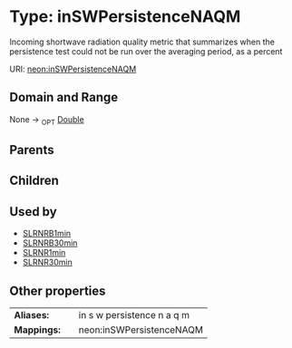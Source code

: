 
# Type: inSWPersistenceNAQM


Incoming shortwave radiation quality metric that summarizes when the persistence test could not be run over the averaging period, as a percent

URI: [neon:inSWPersistenceNAQM](https://data.neonscience.org/inSWPersistenceNAQM)


## Domain and Range

None ->  <sub>OPT</sub> [Double](types/Double.md)

## Parents


## Children


## Used by

 * [SLRNRB1min](SLRNRB1min.md)
 * [SLRNRB30min](SLRNRB30min.md)
 * [SLRNR1min](SLRNR1min.md)
 * [SLRNR30min](SLRNR30min.md)

## Other properties

|  |  |  |
| --- | --- | --- |
| **Aliases:** | | in s w persistence n a q m |
| **Mappings:** | | neon:inSWPersistenceNAQM |

